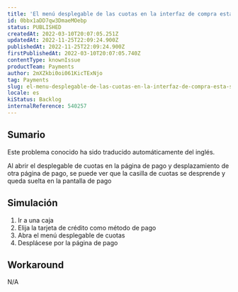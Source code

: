 ```yaml
---
title: 'El menú desplegable de las cuotas en la interfaz de compra está "suelto" cuando se desplaza la pantalla.'
id: 0bbx1aDD7qw3DmaeMOebp
status: PUBLISHED
createdAt: 2022-03-10T20:07:05.251Z
updatedAt: 2022-11-25T22:09:24.900Z
publishedAt: 2022-11-25T22:09:24.900Z
firstPublishedAt: 2022-03-10T20:07:05.740Z
contentType: knownIssue
productTeam: Payments
author: 2mXZkbi0oi061KicTExNjo
tag: Payments
slug: el-menu-desplegable-de-las-cuotas-en-la-interfaz-de-compra-esta-suelto-cuando-se-desplaza-la-pantalla
locale: es
kiStatus: Backlog
internalReference: 540257
---
```


## Sumario

<div class="alert alert-info">
  <p>Este problema conocido ha sido traducido automáticamente del inglés.</p>
</div>


Al abrir el desplegable de cuotas en la página de pago y desplazamiento de otra página de pago, se puede ver que la casilla de cuotas se desprende y queda suelta en la pantalla de pago



## Simulación



1. Ir a una caja
2. Elija la tarjeta de crédito como método de pago
3. Abra el menú desplegable de cuotas
4. Desplácese por la página de pago



## Workaround


N/A

